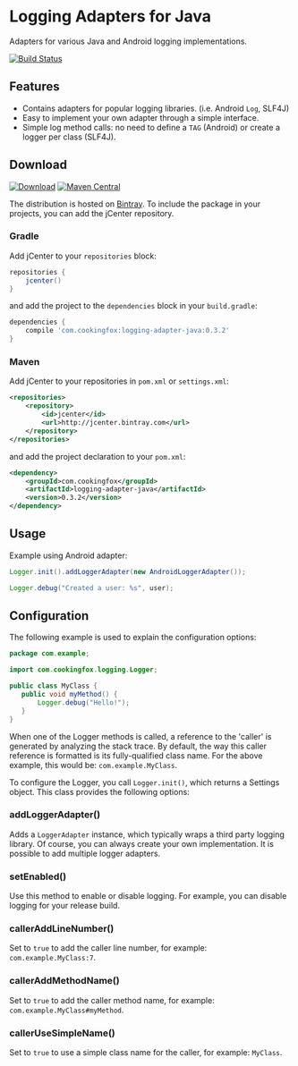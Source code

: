 # Logging Adapters for Java

Adapters for various Java and Android logging implementations.

[![Build Status](https://travis-ci.org/cookingfox/logging-adapter-java.svg?branch=master)](https://travis-ci.org/cookingfox/logging-adapter-java)

## Features

- Contains adapters for popular logging libraries. (i.e. Android `Log`, SLF4J)
- Easy to implement your own adapter through a simple interface.
- Simple log method calls: no need to define a `TAG` (Android) or create a logger per class (SLF4J).

## Download

[![Download](https://api.bintray.com/packages/cookingfox/maven/logging-adapter-java/images/download.svg)](https://bintray.com/cookingfox/maven/logging-adapter-java/_latestVersion)
[![Maven Central](https://maven-badges.herokuapp.com/maven-central/com.cookingfox/logging-adapter-java/badge.svg)](https://maven-badges.herokuapp.com/maven-central/com.cookingfox/logging-adapter-java)

The distribution is hosted on [Bintray](https://bintray.com/cookingfox/maven/logging-adapter-java/view).
To include the package in your projects, you can add the jCenter repository.

### Gradle

Add jCenter to your `repositories` block:

```groovy
repositories {
    jcenter()
}
```

and add the project to the `dependencies` block in your `build.gradle`:

```groovy
dependencies {
    compile 'com.cookingfox:logging-adapter-java:0.3.2'
}
```

### Maven

Add jCenter to your repositories in `pom.xml` or `settings.xml`:

```xml
<repositories>
    <repository>
        <id>jcenter</id>
        <url>http://jcenter.bintray.com</url>
    </repository>
</repositories>
```

and add the project declaration to your `pom.xml`:

```xml
<dependency>
    <groupId>com.cookingfox</groupId>
    <artifactId>logging-adapter-java</artifactId>
    <version>0.3.2</version>
</dependency>
```

## Usage

Example using Android adapter:

```java
Logger.init().addLoggerAdapter(new AndroidLoggerAdapter());

Logger.debug("Created a user: %s", user);
```

## Configuration

The following example is used to explain the configuration options:

```java
package com.example;

import com.cookingfox.logging.Logger;

public class MyClass {
   public void myMethod() {
       Logger.debug("Hello!");
   }
}
```

When one of the Logger methods is called, a reference to the 'caller' is generated by analyzing the
stack trace. By default, the way this caller reference is formatted is its fully-qualified class 
name. For the above example, this would be: `com.example.MyClass`.

To configure the Logger, you call `Logger.init()`, which returns a Settings object. This class
provides the following options:

### addLoggerAdapter()

Adds a `LoggerAdapter` instance, which typically wraps a third party logging library. Of course, you 
can always create your own implementation. It is possible to add multiple logger adapters.

### setEnabled()

Use this method to enable or disable logging. For example, you can disable logging for your release
build.

### callerAddLineNumber()

Set to `true` to add the caller line number, for example: `com.example.MyClass:7`.

### callerAddMethodName()

Set to `true` to add the caller method name, for example: `com.example.MyClass#myMethod`.

### callerUseSimpleName()

Set to `true` to use a simple class name for the caller, for example: `MyClass`.

